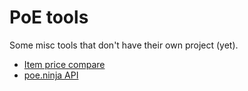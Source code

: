 # PoE tools

Some misc tools that don't have their own project (yet).

- [Item price compare](item-price-compare)
- [poe.ninja API](doc/poe-ninja-api.md)
